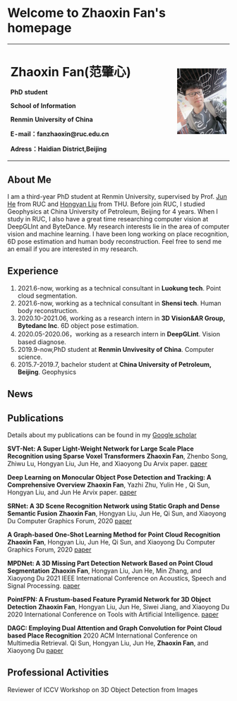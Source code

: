 # Welcome to Zhaoxin Fan's homepage


<table border="0">
  <tr>
    <td width="75%">
      <h1>Zhaoxin Fan(范肇心) </h1>
      <p><b>PhD student</b></p>
      <p><b>School of Information</b></p>
      <p><b>Renmin University of China</b></p>
      <p><b>E-mail：fanzhaoxin@ruc.edu.cn</b></p>
      <p><b>Adress：Haidian District,Beijing </b></p>
    </td>
    <td width="25%">
      <img src="/zhaoxinfan.jpg" width="100%">     
    </td>
  </tr>
</table>


## About Me
I am a third-year PhD student at Renmin University, supervised by Prof.  [Jun He](http://info.ruc.edu.cn/academic_professor.php?teacher_id=58) from RUC and [Hongyan Liu](http://www.sem.tsinghua.edu.cn/en/liuhy) from THU. Before join RUC, I studied Geophysics at China University of Petroleum, Beijing for 4 years. When I study in RUC, I also have a great time researching computer vision at DeepGLInt and ByteDance.  My research interests lie in the area of computer vision and machine learning. I have been long working on place recognition, 6D pose estimation and human body reconstruction. Feel free to send me an email if you are interested in my research.

## Experience
1. 2021.6-now, working as a technical consultant in **Luokung tech**. Point cloud segmentation.
2. 2021.6-now, working as a technical consultant in **Shensi tech**. Human body reconstruction.
3. 2020.10-2021.06, working as a research intern in **3D Vision&AR Group, Bytedanc Inc**.  6D object pose estimation.
4. 2020.05-2020.06，working as a research intern in **DeepGLint**. Vision based diagnose.
5. 2019.9-now,PhD student at **Renmin Unvivesity of China**. Computer science.
6. 2015.7-2019.7, bachelor student at  **China University of Petroleum, Beijing**. Geophysics

## News

## Publications
Details about my publications can be found in my [Google scholar](https://scholar.google.com/citations?hl=zh-CN&user=JHvyYDQAAAAJ)

**SVT-Net: A Super Light-Weight Network for Large Scale Place Recognition using Sparse Voxel Transformers**
**Zhaoxin Fan**, Zhenbo Song, Zhiwu Lu, Hongyan Liu, Jun He, and Xiaoyong Du
Arvix paper.
[paper](https://arxiv.org/pdf/2105.00149.pdf)

**Deep Learning on Monocular Object Pose Detection and Tracking: A Comprehensive Overview**
**Zhaoxin Fan**, Yazhi Zhu, Yulin He , Qi Sun, Hongyan Liu, and Jun He
Arvix paper. 
[paper](https://arxiv.org/pdf/2105.14291.pdf)

**SRNet: A 3D Scene Recognition Network using Static Graph and Dense Semantic Fusion**
**Zhaoxin Fan**, Hongyan Liu, Jun He, Qi Sun, and Xiaoyong Du
Computer Graphics Forum, 2020
[paper](https://onlinelibrary.wiley.com/doi/abs/10.1111/cgf.14146)


**A Graph‐based One‐Shot Learning Method for Point Cloud Recognition**
**Zhaoxin Fan**, Hongyan Liu, Jun He, Qi Sun, and Xiaoyong Du
Computer Graphics Forum, 2020
[paper](https://onlinelibrary.wiley.com/doi/abs/10.1111/cgf.14147)

**MPDNet: A 3D Missing Part Detection Network Based on Point Cloud Segmentation**
**Zhaoxin Fan**, Hongyan Liu, Jun He, Min Zhang, and Xiaoyong Du
2021 IEEE International Conference on Acoustics, Speech and Signal Processing.
[paper](https://ieeexplore.ieee.org/abstract/document/9414867/)

**PointFPN: A Frustum-based Feature Pyramid Network for 3D Object Detection**
**Zhaoxin Fan**, Hongyan Liu, Jun He, Siwei Jiang, and Xiaoyong Du
2020 International Conference on Tools with Artificial Intelligence.
[paper](https://ieeexplore.ieee.org/abstract/document/9288277)

**DAGC: Employing Dual Attention and Graph Convolution for Point Cloud based Place Recognition**
2020 ACM International Conference on Multimedia Retrieval.
Qi Sun, Hongyan Liu, Jun He, **Zhaoxin Fan**, and Xiaoyong Du
[paper](https://dl.acm.org/doi/abs/10.1145/3372278.3390693)


## Professional Activities
Reviewer of ICCV Workshop on 3D Object Detection from Images

